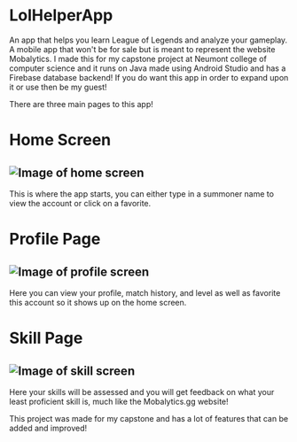 # LolHelperApp
An app that helps you learn League of Legends and analyze your gameplay. 
A mobile app that won't be for sale but is meant to represent the website Mobalytics. 
I made this for my capstone project at Neumont college of computer science and it runs on Java made using Android Studio and has a Firebase database backend! 
If you do want this app in order to expand upon it or use then be my guest! 

There are three main pages to this app!
# Home Screen
![Image of home screen](https://i.ibb.co/HhnKV6Q/Lol-Helper-Home.png)
---
This is where the app starts, you can either type in a summoner name to view the account or click on a favorite.

# Profile Page
![Image of profile screen](https://i.ibb.co/zbRfbWx/Profile-Lol-Helper.png)
---
Here you can view your profile, match history, and level as well as favorite this account so it shows up on the home screen.

# Skill Page
![Image of skill screen](https://i.ibb.co/QryDgqR/Skill-Breakdown-Lol-Helper.png)
---
Here your skills will be assessed and you will get feedback on what your least proficient skill is, much like the Mobalytics.gg website!

This project was made for my capstone and has a lot of features that can be added and improved!
